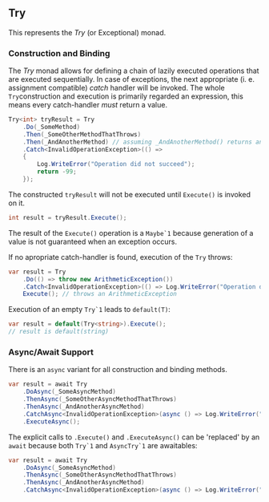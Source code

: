 ## Try

This represents the _Try_ (or Exceptional) monad.


### Construction and Binding

The _Try_ monad allows for defining a chain of lazily executed operations that are executed sequentially.
In case of exceptions, the next appropriate (i. e. assignment compatible) _catch_ handler will be invoked.
The whole `Try`construction and execution is primarily regarded an expression, this means every catch-handler
_must_ return a value.

```C#
Try<int> tryResult = Try
	.Do(_SomeMethod)
	.Then(_SomeOtherMethodThatThrows)
	.Then(_AndAnotherMethod) // assuming _AndAnotherMethod() returns an int
	.Catch<InvalidOperationException>(() => 
    {
        Log.WriteError("Operation did not succeed");
        return -99;
    });
```

The constructed `tryResult` will not be executed until `Execute()` is invoked on it.

```C#
int result = tryResult.Execute();
```

The result of the `Execute()` operation is a ``Maybe`1`` because generation of a value is not
guaranteed when an exception occurs.

If no apropriate catch-handler is found, execution of the `Try` throws:

```C#
var result = Try
	.Do(() => throw new ArithmeticException())
	.Catch<InvalidOperationException>(() => Log.WriteError("Operation did not succeed"))
    Execute(); // throws an ArithmeticException
```

Execution of an empty ``Try`1`` leads to `default(T)`:

```C#
var result = default(Try<string>).Execute(); 
// result is default(string)
```

### Async/Await Support

There is an ``async`` variant for all construction and binding methods.

```C#
var result = await Try
	.DoAsync(_SomeAsyncMethod)
	.ThenAsync(_SomeOtherAsyncMethodThatThrows)
	.ThenAsync(_AndAnotherAsyncMethod)
	.CatchAsync<InvalidOperationException>(async () => Log.WriteError("Operation did not succeed"))
    .ExecuteAsync();
```

The explicit calls to `.Execute()` and `.ExecuteAsync()` can be 'replaced' by an `await` because 
both ``Try`1`` and ``AsyncTry`1`` are awaitables:

```C#
var result = await Try
	.DoAsync(_SomeAsyncMethod)
	.ThenAsync(_SomeOtherAsyncMethodThatThrows)
	.ThenAsync(_AndAnotherAsyncMethod)
	.CatchAsync<InvalidOperationException>(async () => Log.WriteError("Operation did not succeed"));
```